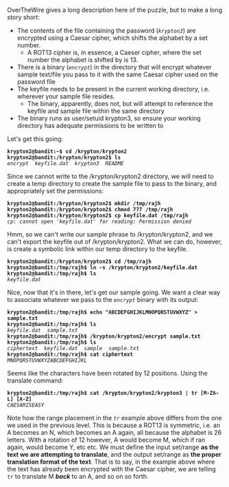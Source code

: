 OverTheWire gives a long description here of the puzzle, but to make a long story short: 

* The contents of the file containing the password (*`krypton3`*) are encrypted using a Caesar cipher, which shifts the alphabet by a set number. 
  * A ROT13 cipher is, in essence, a Caeser cipher, where the set number the alphabet is shifted by is 13. 
* There is a binary (*`encrypt`*) in the directory that will encrypt whatever sample text/file you pass to it with the same Caesar cipher used on the password file
* The keyfile needs to be present in the current working directory, i.e. wherever your sample file resides. 
  * The binary, apparently, does not, but will attempt to reference the keyfile and sample file within the same directory
* The binary runs as user/setuid krypton3, so ensure your working directory has adequate permissions to be written to

Let's get this going: 

**`krypton2@bandit:~$ cd /krypton/krypton2`**  
**`krypton2@bandit:/krypton/krypton2$ ls`**  
*`encrypt  keyfile.dat  krypton3  README`*  

Since we cannot write to the /krypton/krypton2 directory, we will need to create a temp directory to create the sample file to pass to the binary, and appropriately set the permissions:

**`krypton2@bandit:/krypton/krypton2$ mkdir /tmp/rajh`**  
**`krypton2@bandit:/krypton/krypton2$ chmod 777 /tmp/rajh`**  
**`krypton2@bandit:/krypton/krypton2$ cp keyfile.dat /tmp/rajh `**  
*`cp: cannot open 'keyfile.dat' for reading: Permission denied`*

Hmm, so we can't write our sample phrase to /krypton/krypton2, and we can't export the keyfile out of /krypton/krypton2. What we can do, however, is create a symbolic link within our temp directory to the keyfile. 

**`krypton2@bandit:/krypton/krypton2$ cd /tmp/rajh`**  
**`krypton2@bandit:/tmp/rajh$ ln -s /krypton/krypton2/keyfile.dat`**  
**`krypton2@bandit:/tmp/rajh$ ls`**  
*`keyfile.dat`*

Nice, now that it's in there, let's get our sample going. We want a clear way to associate whatever we pass to the *`encrypt`* binary with its output:

**`krypton2@bandit:/tmp/rajh$ echo "ABCDEFGHIJKLMNOPQRSTUVWXYZ" > sample.txt`**  
**`krypton2@bandit:/tmp/rajh$ ls`**  
*`keyfile.dat  sample.txt`*  
**`krypton2@bandit:/tmp/rajh$ /krypton/krypton2/encrypt sample.txt`**  
**`krypton2@bandit:/tmp/rajh$ ls`**  
*`ciphertext  keyfile.dat  sample  sample.txt`*  
**`krypton2@bandit:/tmp/rajh$ cat ciphertext`**  
*`MNOPQRSTUVWXYZABCDEFGHIJKL`*  

Seems like the characters have been rotated by 12 positions. Using the translate command: 

**`krypton2@bandit:/tmp/rajh$ cat /krypton/krypton2/krypton3 | tr [M-ZA-L] [A-Z]`**  
*`CAESARISEASY`*

Note how the range placement in the *`tr`* example above differs from the one we used in the previous level. This is because a ROT13 is symmetric, i.e. an A becomes an N, which becomes an A again, all because the alphabet is 26 letters. With a rotation of 12 however, A would become M, which if ran again, would become Y, etc etc. We must define the input set/range **as the text we are attempting to translate**, and the output set/range as **the proper translation format of the text**. That is to say, in the example above where the text has already been encrypted with the Caesar cipher, we are telling *`tr`* to translate M ***back*** to an A, and so on so forth.
